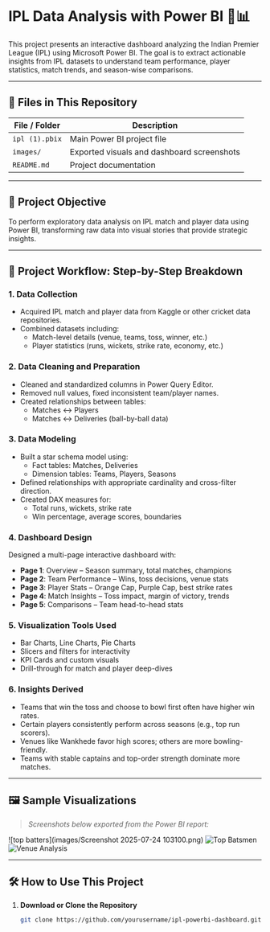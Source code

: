 # IPL Data Analysis with Power BI 🏏📊

This project presents an interactive dashboard analyzing the Indian Premier League (IPL) using Microsoft Power BI. The goal is to extract actionable insights from IPL datasets to understand team performance, player statistics, match trends, and season-wise comparisons.

---

## 📁 Files in This Repository

| File / Folder | Description |
|---------------|-------------|
| `ipl (1).pbix` | Main Power BI project file |
| `images/`      | Exported visuals and dashboard screenshots |
| `README.md`    | Project documentation |

---

## 🎯 Project Objective

To perform exploratory data analysis on IPL match and player data using Power BI, transforming raw data into visual stories that provide strategic insights.

---

## 🧩 Project Workflow: Step-by-Step Breakdown

### 1. **Data Collection**
- Acquired IPL match and player data from Kaggle or other cricket data repositories.
- Combined datasets including:
  - Match-level details (venue, teams, toss, winner, etc.)
  - Player statistics (runs, wickets, strike rate, economy, etc.)

### 2. **Data Cleaning and Preparation**
- Cleaned and standardized columns in Power Query Editor.
- Removed null values, fixed inconsistent team/player names.
- Created relationships between tables:
  - Matches ↔ Players
  - Matches ↔ Deliveries (ball-by-ball data)

### 3. **Data Modeling**
- Built a star schema model using:
  - Fact tables: Matches, Deliveries
  - Dimension tables: Teams, Players, Seasons
- Defined relationships with appropriate cardinality and cross-filter direction.
- Created DAX measures for:
  - Total runs, wickets, strike rate
  - Win percentage, average scores, boundaries

### 4. **Dashboard Design**
Designed a multi-page interactive dashboard with:
- **Page 1**: Overview – Season summary, total matches, champions
- **Page 2**: Team Performance – Wins, toss decisions, venue stats
- **Page 3**: Player Stats – Orange Cap, Purple Cap, best strike rates
- **Page 4**: Match Insights – Toss impact, margin of victory, trends
- **Page 5**: Comparisons – Team head-to-head stats

### 5. **Visualization Tools Used**
- Bar Charts, Line Charts, Pie Charts
- Slicers and filters for interactivity
- KPI Cards and custom visuals
- Drill-through for match and player deep-dives

### 6. **Insights Derived**
- Teams that win the toss and choose to bowl first often have higher win rates.
- Certain players consistently perform across seasons (e.g., top run scorers).
- Venues like Wankhede favor high scores; others are more bowling-friendly.
- Teams with stable captains and top-order strength dominate more matches.

---

## 🖼️ Sample Visualizations

> _Screenshots below exported from the Power BI report:_

![top batters](images/Screenshot 2025-07-24 103100.png)
![Top Batsmen](images/top_batsmen.png)
![Venue Analysis](images/venue_analysis.png)

---

## 🛠️ How to Use This Project

1. **Download or Clone the Repository**
   ```bash
   git clone https://github.com/yourusername/ipl-powerbi-dashboard.git
